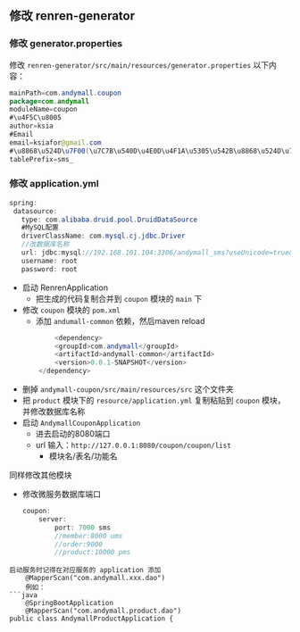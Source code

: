 ## 修改 renren-generator

### 修改 generator.properties
修改 `renren-generator/src/main/resources/generator.properties` 以下内容：
```java
mainPath=com.andymall.coupon
package=com.andymall
moduleName=coupon
#\u4F5C\u8005
author=ksia
#Email
email=ksiafor@gmail.com
#\u8868\u524D\u7F00(\u7C7B\u540D\u4E0D\u4F1A\u5305\u542B\u8868\u524D\u7F00)
tablePrefix=sms_
```
### 修改 application.yml

 ```java
 spring:
  datasource:
    type: com.alibaba.druid.pool.DruidDataSource
    #MySQL配置
    driverClassName: com.mysql.cj.jdbc.Driver
    //改数据库名称
    url: jdbc:mysql://192.168.101.104:3306/andymall_sms?useUnicode=true&characterEncoding=UTF-8&useSSL=false&serverTimezone=Asia/Shanghai
    username: root
    password: root
```

- 启动 RenrenApplication
	- 把生成的代码复制合并到 `coupon` 模块的 `main` 下
- 修改 `coupon` 模块的 `pom.xml`
	- 添加 `andumall-common` 依赖，然后maven reload
	```java
	        <dependency>
            <groupId>com.andymall</groupId>
            <artifactId>andymall-common</artifactId>
            <version>0.0.1-SNAPSHOT</version>
        </dependency>
	```
- 删掉 `andymall-coupon/src/main/resources/src` 这个文件夹
- 把 `product` 模块下的 `resource/application.yml` 复制粘贴到 `coupon` 模块，并修改数据库名称
- 启动 `AndymallCouponApplication`
	- 进去启动的8080端口
	- url 输入：`http://127.0.0.1:8080/coupon/coupon/list`
		- 模块名/表名/功能名

同样修改其他模块
- 修改微服务数据库端口
	```java
	coupon:
		server:  
			port: 7000 sms
			//member:8000 ums
			//order:9000
			//product:10000 pms
```
启动服务时记得在对应服务的 application 添加 
	@MapperScan("com.andymall.xxx.dao")
	例如：
```java
	@SpringBootApplication
	@MapperScan("com.andymall.product.dao")
public class AndymallProductApplication {

```
